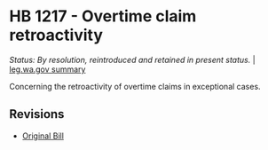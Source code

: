 # HB 1217 - Overtime claim retroactivity
*Status: By resolution, reintroduced and retained in present status.* | [leg.wa.gov summary](https://app.leg.wa.gov/billsummary?BillNumber=1217&Year=2021)

Concerning the retroactivity of overtime claims in exceptional cases.

## Revisions
* [Original Bill](1/)